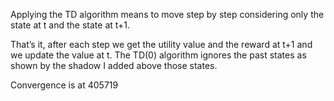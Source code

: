Applying the TD algorithm means to move step by step considering only the state at t and the state at t+1. 

That’s it, after each step we get the utility value and the reward at t+1 and we update the value at t. The TD(0) algorithm ignores the past states as shown by the shadow I added above those states.

Convergence is at 405719